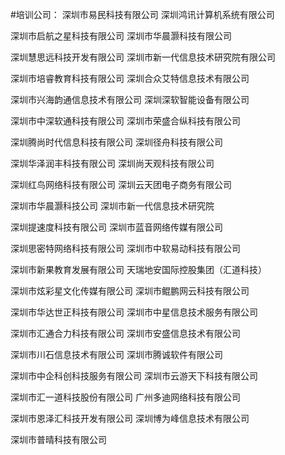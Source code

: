 #培训公司：
深圳市易民科技有限公司  深圳鸿讯计算机系统有限公司

深圳市启航之星科技有限公司  深圳市华晨灏科技有限公司

深圳慧思远科技开发有限公司  深圳市新一代信息技术研究院有限公司

深圳市培睿教育科技有限公司  深圳合众艾特信息技术有限公司

深圳市兴海韵通信息技术有限公司  深圳深软智能设备有限公司

深圳市中深软通科技有限公司  深圳市荣盛合纵科技有限公司

深圳腾尚时代信息科技有限公司  深圳径舟科技有限公司

深圳华泽润丰科技有限公司  深圳尚天观科技有限公司

深圳红鸟网络科技有限公司  深圳云天团电子商务有限公司

深圳市华晨灏科技公司  深圳市新一代信息技术研究院

深圳提速度科技有限公司  深圳市蓝音网络传媒有限公司

深圳思密特网络科技有限公司  深圳市中软易动科技有限公司

深圳市新果教育发展有限公司  天瑞地安国际控股集团（汇道科技）

深圳市炫彩星文化传媒有限公司  深圳市鲲鹏网云科技有限公司

深圳市华达世正科技有限公司  深圳市中星信息技术服务有限公司

深圳市汇通合力科技有限公司  深圳市安盛信息技术有限公司

深圳市川石信息技术有限公司  深圳市腾诚软件有限公司

深圳市中企科创科技服务有限公司  深圳市云游天下科技有限公司

深圳市汇一道科技股份有限公司  广州多迪网络科技有限公司

深圳市恩泽汇科技开发有限公司  深圳博为峰信息技术有限公司

深圳市普晴科技有限公司


